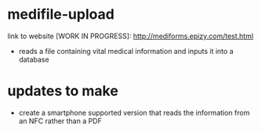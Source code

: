 # medifile-upload
link to website [WORK IN PROGRESS]: http://mediforms.epizy.com/test.html
- reads a file containing vital medical information and inputs it into a database
# updates to make
- create a smartphone supported version that reads the information from an NFC rather than a PDF
